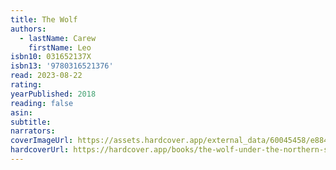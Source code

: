 ```yaml
---
title: The Wolf
authors:
  - lastName: Carew
    firstName: Leo
isbn10: 031652137X
isbn13: '9780316521376'
read: 2023-08-22
rating:
yearPublished: 2018
reading: false
asin:
subtitle:
narrators:
coverImageUrl: https://assets.hardcover.app/external_data/60045458/e88475e8cd51836bd6d1a46e0e56d15081dea8c2.jpeg
hardcoverUrl: https://hardcover.app/books/the-wolf-under-the-northern-sky-1/editions/30421295
---
```

